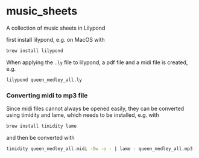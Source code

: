 # music_sheets
A collection of music sheets in Lilypond

first install lilypond, e.g. on MacOS with
```sh
brew install lilypond
```
When applying the `.ly` file to lilypond, a pdf file and a midi file is created, e.g.
```sh
lilypond queen_medley_all.ly
```

### Converting midi to mp3 file
Since midi files cannot always be opened easily, they can be converted using timidity and lame, which needs to be installed, e.g. with
```sh
brew install timidity lame
```
and then be converted with
```sh
timidity queen_medley_all.midi -Ow -o - | lame - queen_medley_all.mp3
```